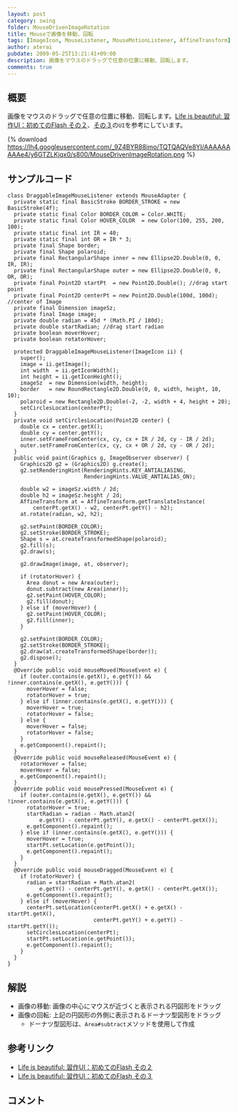 ```yaml
---
layout: post
category: swing
folder: MouseDrivenImageRotation
title: Mouseで画像を移動、回転
tags: [ImageIcon, MouseListener, MouseMotionListener, AffineTransform]
author: aterai
pubdate: 2009-05-25T13:21:41+09:00
description: 画像をマウスのドラッグで任意の位置に移動、回転します。
comments: true
---
```

## 概要
画像をマウスのドラッグで任意の位置に移動、回転します。[Life is beautiful: 習作UI：初めてのFlash その２](http://satoshi.blogs.com/life/2007/05/uiflash_1.html)、[その３](http://satoshi.blogs.com/life/2007/05/uiflash_2.html)の`UI`を参考にしています。

{% download https://lh4.googleusercontent.com/_9Z4BYR88imo/TQTQAQVe8YI/AAAAAAAAAe4/y6GTZLKjqx0/s800/MouseDrivenImageRotation.png %}

## サンプルコード
<pre class="prettyprint"><code>class DraggableImageMouseListener extends MouseAdapter {
  private static final BasicStroke BORDER_STROKE = new BasicStroke(4f);
  private static final Color BORDER_COLOR = Color.WHITE;
  private static final Color HOVER_COLOR  = new Color(100, 255, 200, 100);
  private static final int IR = 40;
  private static final int OR = IR * 3;
  private final Shape border;
  private final Shape polaroid;
  private final RectangularShape inner = new Ellipse2D.Double(0, 0, IR, IR);
  private final RectangularShape outer = new Ellipse2D.Double(0, 0, OR, OR);
  private final Point2D startPt  = new Point2D.Double(); //drag start point
  private final Point2D centerPt = new Point2D.Double(100d, 100d); //center of Image
  private final Dimension imageSz;
  private final Image image;
  private double radian = 45d * (Math.PI / 180d);
  private double startRadian; //drag start radian
  private boolean moverHover;
  private boolean rotatorHover;

  protected DraggableImageMouseListener(ImageIcon ii) {
    super();
    image = ii.getImage();
    int width  = ii.getIconWidth();
    int height = ii.getIconHeight();
    imageSz  = new Dimension(width, height);
    border   = new RoundRectangle2D.Double(0, 0, width, height, 10, 10);
    polaroid = new Rectangle2D.Double(-2, -2, width + 4, height + 20);
    setCirclesLocation(centerPt);
  }
  private void setCirclesLocation(Point2D center) {
    double cx = center.getX();
    double cy = center.getY();
    inner.setFrameFromCenter(cx, cy, cx + IR / 2d, cy - IR / 2d);
    outer.setFrameFromCenter(cx, cy, cx + OR / 2d, cy - OR / 2d);
  }
  public void paint(Graphics g, ImageObserver observer) {
    Graphics2D g2 = (Graphics2D) g.create();
    g2.setRenderingHint(RenderingHints.KEY_ANTIALIASING,
                        RenderingHints.VALUE_ANTIALIAS_ON);

    double w2 = imageSz.width / 2d;
    double h2 = imageSz.height / 2d;
    AffineTransform at = AffineTransform.getTranslateInstance(
        centerPt.getX() - w2, centerPt.getY() - h2);
    at.rotate(radian, w2, h2);

    g2.setPaint(BORDER_COLOR);
    g2.setStroke(BORDER_STROKE);
    Shape s = at.createTransformedShape(polaroid);
    g2.fill(s);
    g2.draw(s);

    g2.drawImage(image, at, observer);

    if (rotatorHover) {
      Area donut = new Area(outer);
      donut.subtract(new Area(inner));
      g2.setPaint(HOVER_COLOR);
      g2.fill(donut);
    } else if (moverHover) {
      g2.setPaint(HOVER_COLOR);
      g2.fill(inner);
    }

    g2.setPaint(BORDER_COLOR);
    g2.setStroke(BORDER_STROKE);
    g2.draw(at.createTransformedShape(border));
    g2.dispose();
  }
  @Override public void mouseMoved(MouseEvent e) {
    if (outer.contains(e.getX(), e.getY()) &amp;&amp; !inner.contains(e.getX(), e.getY())) {
      moverHover = false;
      rotatorHover = true;
    } else if (inner.contains(e.getX(), e.getY())) {
      moverHover = true;
      rotatorHover = false;
    } else {
      moverHover = false;
      rotatorHover = false;
    }
    e.getComponent().repaint();
  }
  @Override public void mouseReleased(MouseEvent e) {
    rotatorHover = false;
    moverHover = false;
    e.getComponent().repaint();
  }
  @Override public void mousePressed(MouseEvent e) {
    if (outer.contains(e.getX(), e.getY()) &amp;&amp; !inner.contains(e.getX(), e.getY())) {
      rotatorHover = true;
      startRadian = radian - Math.atan2(
          e.getY() - centerPt.getY(), e.getX() - centerPt.getX());
      e.getComponent().repaint();
    } else if (inner.contains(e.getX(), e.getY())) {
      moverHover = true;
      startPt.setLocation(e.getPoint());
      e.getComponent().repaint();
    }
  }
  @Override public void mouseDragged(MouseEvent e) {
    if (rotatorHover) {
      radian = startRadian + Math.atan2(
          e.getY() - centerPt.getY(), e.getX() - centerPt.getX());
      e.getComponent().repaint();
    } else if (moverHover) {
      centerPt.setLocation(centerPt.getX() + e.getX() - startPt.getX(),
                           centerPt.getY() + e.getY() - startPt.getY());
      setCirclesLocation(centerPt);
      startPt.setLocation(e.getPoint());
      e.getComponent().repaint();
    }
  }
}
</code></pre>

## 解説
- 画像の移動: 画像の中心にマウスが近づくと表示される円図形をドラッグ
- 画像の回転: 上記の円図形の外側に表示されるドーナツ型図形をドラッグ
    - ドーナツ型図形は、`Area#subtract`メソッドを使用して作成

<!-- dummy comment line for breaking list -->

## 参考リンク
- [Life is beautiful: 習作UI：初めてのFlash その２](http://satoshi.blogs.com/life/2007/05/uiflash_1.html)
- [Life is beautiful: 習作UI：初めてのFlash その３](http://satoshi.blogs.com/life/2007/05/uiflash_2.html)

<!-- dummy comment line for breaking list -->

## コメント
